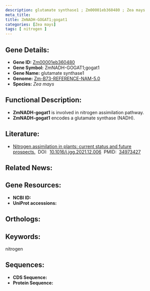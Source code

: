 ```yaml
---
description: glutamate synthase1 ; Zm00001eb360480 ; Zea mays
meta_title:
title: ZmNADH-GOGAT1;gogat1
categories: [Zea mays]
tags: [ nitrogen ]
---
```


## Gene Details:
- **Gene ID:**	[Zm00001eb360480]()
- **Gene Symbol:** ZmNADH-GOGAT1;gogat1
- **Gene Name:** glutamate synthase1
- **Genome:** [Zm-B73-REFERENCE-NAM-5.0]()
- **Species:** *Zea mays*

## Functional Description:
   - **ZmNADH-**gogat1**** is involved in nitrogen assimilation pathway.
   - **ZmNADH-**gogat1**** encodes a glutamate synthase (NADH).

## Literature:
   - [Nitrogen assimilation in plants: current status and future prospects.]( https://www.sciencedirect.com/science/article/pii/S1673852721003763?via%3Dihub)&nbsp;&nbsp;DOI:&nbsp;&nbsp;[10.1016/j.jgg.2021.12.006](https://www.sciencedirect.com/science/article/pii/S1673852721003763?via%3Dihub)&nbsp;&nbsp;PMID:&nbsp;&nbsp;[34973427](https://pubmed.ncbi.nlm.nih.gov/34973427/)

## Related News:

## Gene Resources:
- **NCBI ID:** [](https://www.ncbi.nlm.nih.gov/gene/?term=)
- **UniProt accessions:** [](https://www.uniprot.org/uniprotkb//entry)

## Orthologs:

## Keywords:
nitrogen

## Sequences:
- **CDS Sequence:**
- **Protein Sequence:**
